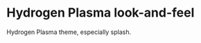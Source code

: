 Hydrogen Plasma look-and-feel
=============================

Hydrogen Plasma theme, especially splash.
